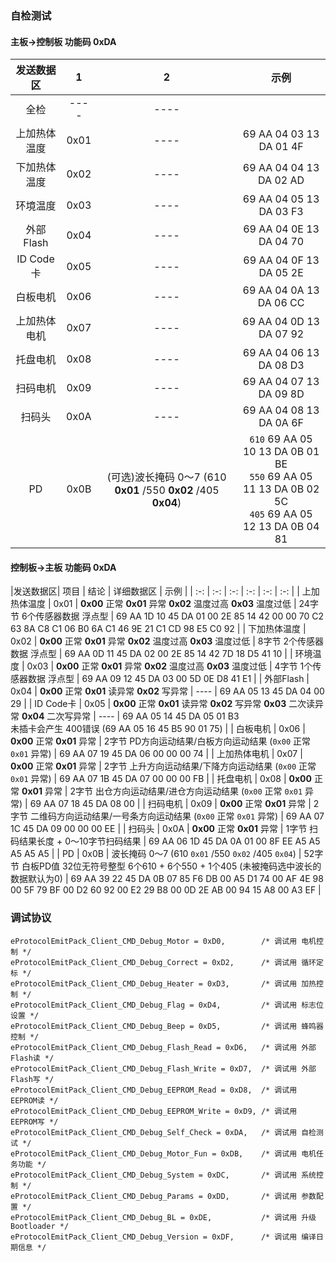 ### 自检测试
#### 主板->控制板 功能码 0xDA

|发送数据区| 1| 2 | 示例 |
| :-: | :-: | :-: | :-: |
|全检| ---- | ---- | | 69 AA 03 08 13 DA 90 |
| 上加热体温度 | 0x01 | ---- |  69 AA 04 03 13 DA 01 4F |
| 下加热体温度 | 0x02 | ---- | 69 AA 04 04 13 DA 02 AD |
| 环境温度 | 0x03 | ---- | 69 AA 04 05 13 DA 03 F3 |
| 外部Flash | 0x04 | ---- | 69 AA 04 0E 13 DA 04 70 |
| ID Code卡 | 0x05 | ---- | 69 AA 04 0F 13 DA 05 2E |
| 白板电机 | 0x06 | ---- | 69 AA 04 0A 13 DA 06 CC |
| 上加热体电机 | 0x07 | ---- | 69 AA 04 0D 13 DA 07 92 |
| 托盘电机 | 0x08 | ---- | 69 AA 04 06 13 DA 08 D3 |
| 扫码电机 | 0x09 | ---- | 69 AA 04 07 13 DA 09 8D |
| 扫码头 | 0x0A | ---- | 69 AA 04 08 13 DA 0A 6F |
| PD | 0x0B | (可选)波长掩码 0～7 (610 **0x01**  /550 **0x02** /405 **0x04**) | `610` 69 AA 05 10 13 DA 0B 01 BE <br> `550` 69 AA 05 11 13 DA 0B 02 5C <br> `405` 69 AA 05 12 13 DA 0B 04 81 |
    
#### 控制板->主板 功能码 0xDA
|发送数据区| 项目 | 结论 | 详细数据区 | 示例 |
| :-: | :-: | :-: | :-: | :-: | :-: |
| 上加热体温度 | 0x01 | **0x00** 正常 **0x01** 异常 **0x02** 温度过高 **0x03** 温度过低 | 24字节 6个传感器数据 浮点型 | 69 AA 1D 10 45 DA 01 00 2E 85 14 42 00 00 70 C2 63 8A C8 C1 06 B0 6A C1 46 9E 21 C1 CD 98 E5 C0 92 |
| 下加热体温度 | 0x02 | **0x00** 正常 **0x01** 异常 **0x02** 温度过高 **0x03** 温度过低 | 8字节 2个传感器数据 浮点型 | 69 AA 0D 11 45 DA 02 00 2E 85 14 42 7D 18 D5 41 10 |
| 环境温度 | 0x03 | **0x00** 正常 **0x01** 异常 **0x02** 温度过高 **0x03** 温度过低 | 4字节 1个传感器数据 浮点型 | 69 AA 09 12 45 DA 03 00 5D 0E D8 41 E1 |
| 外部Flash | 0x04 | **0x00** 正常 **0x01** 读异常 **0x02** 写异常 | ---- | 69 AA 05 13 45 DA 04 00 29 |
| ID Code卡 | 0x05 | **0x00** 正常 **0x01** 读异常 **0x02** 写异常 **0x03** 二次读异常 **0x04** 二次写异常 | ---- | 69 AA 05 14 45 DA 05 01 B3<br>未插卡会产生 400错误 (69 AA 05 16 45 B5 90 01 75) |
| 白板电机 | 0x06 | **0x00** 正常 **0x01** 异常 | 2字节 PD方向运动结果/白板方向运动结果 (`0x00` 正常 `0x01` 异常) | 69 AA 07 19 45 DA 06 00 00 00 74 |
| 上加热体电机 | 0x07 | **0x00** 正常 **0x01** 异常 | 2字节 上升方向运动结果/下降方向运动结果 (`0x00` 正常 `0x01` 异常) | 69 AA 07 1B 45 DA 07 00 00 00 FB |
| 托盘电机 | 0x08 | **0x00** 正常 **0x01** 异常 | 2字节 出仓方向运动结果/进仓方向运动结果 (`0x00` 正常 `0x01` 异常) | 69 AA 07 18 45 DA 08 00 |
| 扫码电机 | 0x09 | **0x00** 正常 **0x01** 异常 | 2字节 二维码方向运动结果/一号条方向运动结果 (`0x00` 正常 `0x01` 异常) | 69 AA 07 1C 45 DA 09 00 00 00 EE |
| 扫码头 | 0x0A | **0x00** 正常 **0x01** 异常 | 1字节 扫码结果长度 + 0～10字节扫码结果 | 69 AA 06 1D 45 DA 0A 01 00 8F EE A5 A5 A5 A5 A5 |
| PD | 0x0B | 波长掩码 0～7 (610 `0x01`  /550 `0x02` /405 `0x04`) | 52字节 白板PD值 32位无符号整型 6个610 + 6个550 + 1个405 (未被掩码选中波长的数据默认为0) | 69 AA 39 22 45 DA 0B 07 85 F6 DB 00 A5 D1 74 00 AF 4E 98 00 5F 79 BF 00 D2 60 92 00 E2 29 B8 00 0D 2E AB 00 94 15 A8 00 A3 EF |

### 调试协议
```
eProtocolEmitPack_Client_CMD_Debug_Motor = 0xD0,        /* 调试用 电机控制 */
eProtocolEmitPack_Client_CMD_Debug_Correct = 0xD2,      /* 调试用 循环定标 */
eProtocolEmitPack_Client_CMD_Debug_Heater = 0xD3,       /* 调试用 加热控制 */
eProtocolEmitPack_Client_CMD_Debug_Flag = 0xD4,         /* 调试用 标志位设置 */
eProtocolEmitPack_Client_CMD_Debug_Beep = 0xD5,         /* 调试用 蜂鸣器控制 */
eProtocolEmitPack_Client_CMD_Debug_Flash_Read = 0xD6,   /* 调试用 外部Flash读 */
eProtocolEmitPack_Client_CMD_Debug_Flash_Write = 0xD7,  /* 调试用 外部Flash写 */
eProtocolEmitPack_Client_CMD_Debug_EEPROM_Read = 0xD8,  /* 调试用 EEPROM读 */
eProtocolEmitPack_Client_CMD_Debug_EEPROM_Write = 0xD9, /* 调试用 EEPROM写 */
eProtocolEmitPack_Client_CMD_Debug_Self_Check = 0xDA,   /* 调试用 自检测试 */
eProtocolEmitPack_Client_CMD_Debug_Motor_Fun = 0xDB,    /* 调试用 电机任务功能 */
eProtocolEmitPack_Client_CMD_Debug_System = 0xDC,       /* 调试用 系统控制 */
eProtocolEmitPack_Client_CMD_Debug_Params = 0xDD,       /* 调试用 参数配置 */
eProtocolEmitPack_Client_CMD_Debug_BL = 0xDE,           /* 调试用 升级Bootloader */
eProtocolEmitPack_Client_CMD_Debug_Version = 0xDF,      /* 调试用 编译日期信息 */
```

